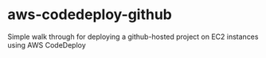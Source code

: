 # aws-codedeploy-github
Simple walk through for deploying a github-hosted project on EC2 instances using AWS CodeDeploy
